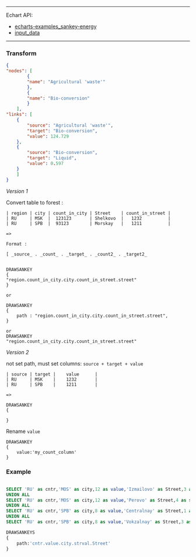 ----

Echart API:
* [echarts-examples_sankey-energy](https://ecomfe.github.io/echarts-examples/public/editor.html?c=sankey-energy)
* [input_data](https://ecomfe.github.io/echarts-examples/public/data/asset/data/energy.json)

----

### Transform
```json
{
"nodes": [
        {
        "name": "Agricultural 'waste'"
        },
        {
        "name": "Bio-conversion"
        }
    ],
"links": [
    {
        "source": "Agricultural 'waste'",
        "target": "Bio-conversion",
        "value": 124.729
    },
    {
        "source": "Bio-conversion",
        "target": "Liquid",
        "value": 0.597
    }
    ]
}
```

*Version 1*

Convert table to forest :

```
| region | city | count_in_city | Street    | count_in_street |
| RU     | MSK  |  123123       | Shelkovo  |   1232          |
| RU     | SPB  |  93123        | Morskay   |   1211          |

=>

Format :

[ _source_ . _count_ . _target_ . _count2_ . _target2_


DRAWSANKEY
{
"region.count_in_city.city.count_in_street.street"
}

or

DRAWSANKEY
{
    path : "region.count_in_city.city.count_in_street.street",
}

or
DRAWSANKEY
"region.count_in_city.city.count_in_street.street"
```


*Version 2*

not set path, must set columns: `source + target + value`


```
| source | target |    value      |
| RU     | MSK    |    1232       |
| RU     | SPB    |    1211       |

=>

DRAWSANKEY
{

}
```


Rename `value`

```
DRAWSANKEY
{
    value:'my_count_column'
}
```


### Example


```sql

SELECT 'RU' as cntr,'MOS' as city,12 as value,'Izmailovo' as Street,3 as strval
UNION ALL
SELECT 'RU' as cntr,'MOS' as city,12 as value,'Perovo' as Street,4 as strval
UNION ALL
SELECT 'RU' as cntr,'SPB' as city,8 as value,'Centralnay' as Street,1 as strval
UNION ALL
SELECT 'RU' as cntr,'SPB' as city,8 as value,'Vokzalnay' as Street,3 as strval

DRAWSANKEYS
{
    path:'cntr.value.city.strval.Street'
}

```